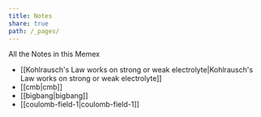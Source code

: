 ```yaml
---
title: Notes
share: true
path: /_pages/
---
```

All the Notes in this Memex
- [[Kohlrausch's Law works on strong or weak electrolyte|Kohlrausch's Law works on strong or weak electrolyte]]
- [[cmb|cmb]]
- [[bigbang|bigbang]]
- [[coulomb-field-1|coulomb-field-1]]
